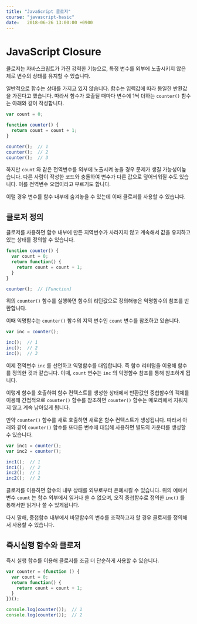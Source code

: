 ```yaml
---
title: "JavaScript 클로저"
course: "javascript-basic"
date:   2018-06-26 13:00:00 +0900
---
```





# JavaScript Closure

클로저는 자바스크립트가 가진 강력한 기능으로, 특정 변수를 외부에 노출시키지 않은 체로 변수의 상태를 유지할 수 있습니다.



일반적으로 함수는 상태를 가지고 있지 않습니다. 함수는 입력값에 따라 동일한 반환값을 가진다고 했습니다. 따라서 함수가 호출될 때마다 변수에 1씩 더하는 `counter()` 함수는 아래와 같이 작성합니다.

```js
var count = 0;

function counter() {
  return count = count + 1;
}

counter();  // 1
counter();  // 2
counter();  // 3
```



하지만 `count` 와 같은 전역변수를 외부에 노출시켜 놓을 경우 문제가 생길 가능성이높습니다. 다른 사람이 작성한 코드와 충돌하여 변수가 다른 값으로 덮어씌워질 수도 있습니다. 이를 전역변수 오염이라고 부르기도 합니다.

이럴 경우 변수를 함수 내부에 숨겨놓을 수 있는데 이때 클로저를 사용할 수 있습니다.





## 클로저 정의

클로저를 사용하면 함수 내부에 만든 지역변수가 사라지지 않고 계속해서 값을 유지하고 있는 상태를 정의할 수 있습니다.

```js
function counter() {
  var count = 0;
  return function() {
    return count = count + 1;
  }
}

counter();  // [Function]
```

위의 `counter()` 함수를 실행하면 함수의 리턴값으로 정의해놓은 익명함수의 참조를 반환합니다.

이때 익명함수는 `counter()` 함수의 지역 변수인 `count` 변수를 참조하고 있습니다.



```js
var inc = counter();

inc();  // 1
inc();  // 2
inc();  // 3
```

이제 전역변수 `inc` 를 선언하고 익명함수를 대입합니다. 즉 함수 리터럴을 이용해 함수를 정의한 것과 같습니다. 이때, `count` 변수는  `inc` 의 익명함수 참조를 통해 참조하게 됩니다.

이렇게 함수를 호출하여 함수 컨텍스트를 생성한 상태에서 반환값인 중첩함수의 객체를 이용해 간접적으로 `counter()` 함수를 참조하면 `counter()` 함수는 메모리에서 지워지지 않고 계속 남아있게 됩니다. 



만약 `counter()` 함수를 새로 호출하면 새로운 함수 컨텍스트가 생성됩니다. 따라서 아래와 같이 `counter()` 함수를 또다른 변수에 대입해 사용하면 별도의 카운터를 생성할 수 있습니다.

```js
var inc1 = counter();
var inc2 = counter();

inc1();  // 1
inc1();  // 2
inc2();  // 1
inc2();  // 2
```



클로저를 이용하면 함수의 내부 상태를 외부로부터 은폐시킬 수 있습니다. 위의 예에서 변수 `count` 는 함수 외부에서 읽거나 쓸 수 없으며, 오직 중첩함수로 정의한 `inc()` 를 통해서만 읽거나 쓸 수 있게됩니다.

다시 말해, 중첩함수 내부에서 바깥함수의 변수를 조작하고자 할 경우 클로저를 정의해서 사용할 수 있습니다.





## 즉시실행 함수와 클로저

즉시 실행 함수를 이용해 클로저를 조금 더 단순하게 사용할 수 있습니다.

```javascript
var counter = (function () {
  var count = 0;
  return function() {
    return count = count + 1;
  }
})();

console.log(counter());  // 1
console.log(counter());  // 2
```



